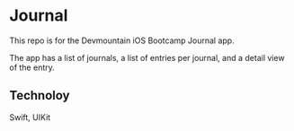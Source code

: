 # Journal

This repo is for the Devmountain iOS Bootcamp Journal app.

The app has a list of journals, a list of entries per journal, and a detail view of the entry.

## Technoloy

Swift, UIKit

